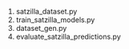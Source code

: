 1. satzilla_dataset.py
2. train_satzilla_models.py
3. dataset_gen.py
4. evaluate_satzilla_predictions.py